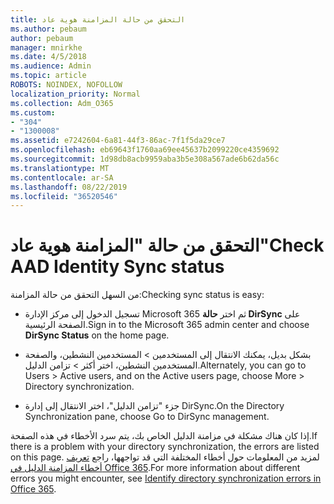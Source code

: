 ```yaml
---
title: التحقق من حالة المزامنة هوية عاد
ms.author: pebaum
author: pebaum
manager: mnirkhe
ms.date: 4/5/2018
ms.audience: Admin
ms.topic: article
ROBOTS: NOINDEX, NOFOLLOW
localization_priority: Normal
ms.collection: Adm_O365
ms.custom:
- "304"
- "1300008"
ms.assetid: e7242604-6a81-44f3-86ac-7f1f5da29ce7
ms.openlocfilehash: eb69643f1760aa69ee45637b2099220ce4359692
ms.sourcegitcommit: 1d98db8acb9959aba3b5e308a567ade6b62da56c
ms.translationtype: MT
ms.contentlocale: ar-SA
ms.lasthandoff: 08/22/2019
ms.locfileid: "36520546"
---
```

# <a name="check-aad-identity-sync-status"></a><span data-ttu-id="1df99-102">التحقق من حالة "المزامنة هوية عاد"</span><span class="sxs-lookup"><span data-stu-id="1df99-102">Check AAD Identity Sync status</span></span>

<span data-ttu-id="1df99-103">من السهل التحقق من حالة المزامنة:</span><span class="sxs-lookup"><span data-stu-id="1df99-103">Checking sync status is easy:</span></span>
  
- <span data-ttu-id="1df99-104">تسجيل الدخول إلى مركز الإدارة Microsoft 365 ثم اختر **حالة DirSync** على الصفحة الرئيسية.</span><span class="sxs-lookup"><span data-stu-id="1df99-104">Sign in to the Microsoft 365 admin center and choose **DirSync Status** on the home page.</span></span>

- <span data-ttu-id="1df99-105">بشكل بديل، يمكنك الانتقال إلى المستخدمين \> المستخدمين النشطين، والصفحة المستخدمين النشطين، اختر أكثر \> تزامن الدليل.</span><span class="sxs-lookup"><span data-stu-id="1df99-105">Alternately, you can go to Users \> Active users, and on the Active users page, choose More \> Directory synchronization.</span></span>

- <span data-ttu-id="1df99-106">جزء "تزامن الدليل"، اختر الانتقال إلى إدارة DirSync.</span><span class="sxs-lookup"><span data-stu-id="1df99-106">On the Directory Synchronization pane, choose Go to DirSync management.</span></span>

<span data-ttu-id="1df99-107">إذا كان هناك مشكلة في مزامنة الدليل الخاص بك، يتم سرد الأخطاء في هذه الصفحة.</span><span class="sxs-lookup"><span data-stu-id="1df99-107">If there is a problem with your directory synchronization, the errors are listed on this page.</span></span> <span data-ttu-id="1df99-108">لمزيد من المعلومات حول أخطاء المختلفة التي قد تواجهها، راجع [تعريف أخطاء المزامنة الدليل في Office 365](https://support.office.com/article/b4fc07a5-97ea-4ca6-9692-108acab74067).</span><span class="sxs-lookup"><span data-stu-id="1df99-108">For more information about different errors you might encounter, see [Identify directory synchronization errors in Office 365](https://support.office.com/article/b4fc07a5-97ea-4ca6-9692-108acab74067).</span></span>
  